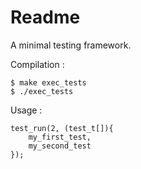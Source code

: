 # Readme

A minimal testing framework.

Compilation&nbsp;:

    $ make exec_tests
    $ ./exec_tests

Usage&nbsp;:

    test_run(2, (test_t[]){
        my_first_test,
        my_second_test
    });

